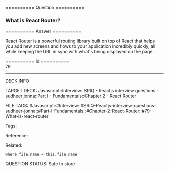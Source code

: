 ========== Question ==========  

### What is React Router?  

========== Answer ==========  

React Router is a powerful routing library built on top of React that helps you add new screens and flows to your application incredibly quickly, all while keeping the URL in sync with what's being displayed on the page.

========== Id ==========  
79

---

DECK INFO

TARGET DECK: Javascript::Interview::SRIQ - Reactjs interview questions - sudheer jonna::Part I - Fundamentals::Chapter 2 - React Router

FILE TAGS: #Javascript::#Interview::#SRIQ-Reactjs-interview-questions-sudheer-jonna::#Part-I-Fundamentals::#Chapter-2-React-Router::#79-What-is-react-router

Tags:

Reference:

Related:

```dataview
where file.name = this.file.name
```
QUESTION STATUS: Safe to store
